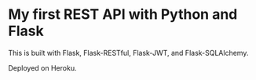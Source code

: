 # My first REST API with Python and Flask

This is built with Flask, Flask-RESTful, Flask-JWT, and Flask-SQLAlchemy.

Deployed on Heroku.